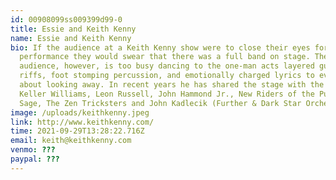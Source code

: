 ```yaml
---
id: 00908099ss009399d99-0
title: Essie and Keith Kenny
name: Essie and Keith Kenny
bio: If the audience at a Keith Kenny show were to close their eyes for the
  performance they would swear that there was a full band on stage. The
  audience, however, is too busy dancing to the one-man acts layered guitar
  riffs, foot stomping percussion, and emotionally charged lyrics to even think
  about looking away. In recent years he has shared the stage with the likes of
  Keller Williams, Leon Russell, John Hammond Jr., New Riders of the Purple
  Sage, The Zen Tricksters and John Kadlecik (Further & Dark Star Orchestra).
image: /uploads/keithkenny.jpeg
link: http://www.keithkenny.com/
time: 2021-09-29T13:28:22.716Z
email: keith@keithkenny.com
venmo: ???
paypal: ???
---
```

